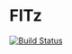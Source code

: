 # FITz

[![Build Status](https://github.com/hollisakins/FITz.jl/actions/workflows/CI.yml/badge.svg?branch=main)](https://github.com/hollisakins/FITz.jl/actions/workflows/CI.yml?query=branch%3Amain)
